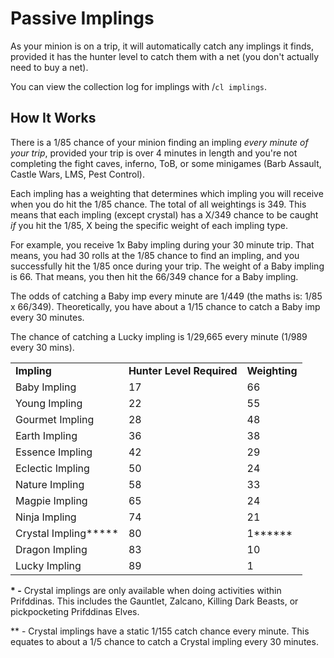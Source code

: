 # Passive Implings

As your minion is on a trip, it will automatically catch any implings it finds, provided it has the hunter level to catch them with a net (you don't actually need to buy a net).

You can view the collection log for implings with  /`cl implings`.

## How It Works

There is a 1/85 chance of your minion finding an impling _every minute of your trip_, provided your trip is over 4 minutes in length and you're not completing the fight caves, inferno, ToB, or some minigames (Barb Assault, Castle Wars, LMS, Pest Control).

Each impling has a weighting that determines which impling you will receive when you do hit the 1/85 chance. The total of all weightings is 349. This means that each impling (except crystal) has a X/349 chance to be caught _if_ you hit the 1/85, X being the specific weight of each impling type.&#x20;

For example, you receive 1x Baby impling during your 30 minute trip. That means, you had 30 rolls at the 1/85 chance to find an impling, and you successfully hit the 1/85 once during your trip. The weight of a Baby impling is 66. That means, you then hit the 66/349 chance for a Baby impling.

The odds of catching a Baby imp every minute are 1/449 (the maths is: 1/85 x 66/349). Theoretically, you have about a 1/15 chance to catch a Baby imp every 30 minutes.

The chance of catching a Lucky impling is 1/29,665 every minute (1/989 every 30 mins).

|                       |                           |               |
| --------------------- | ------------------------- | ------------- |
| **Impling**           | **Hunter Level Required** | **Weighting** |
| Baby Impling          | 17                        | 66            |
| Young Impling         | 22                        | 55            |
| Gourmet Impling       | 28                        | 48            |
| Earth Impling         | 36                        | 38            |
| Essence Impling       | 42                        | 29            |
| Eclectic Impling      | 50                        | 24            |
| Nature Impling        | 58                        | 33            |
| Magpie Impling        | 65                        | 24            |
| Ninja Impling         | 74                        | 21            |
| Crystal Impling**\*** | 80                        | 1**\*\***     |
| Dragon Impling        | 83                        | 10            |
| Lucky Impling         | 89                        | 1             |

**\* -** Crystal implings are only available when doing activities within Prifddinas. This includes the Gauntlet, Zalcano, Killing Dark Beasts, or pickpocketing Prifddinas Elves.

\*\* - Crystal implings have a static 1/155 catch chance every minute. This equates to about a 1/5 chance to catch a Crystal impling every 30 minutes.
